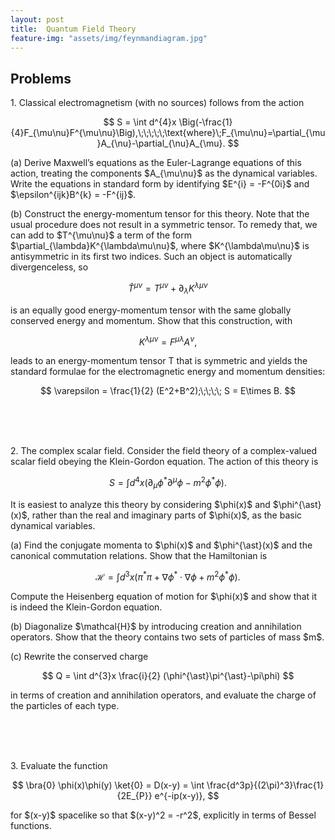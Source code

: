 ```yaml
---
layout: post
title:  Quantum Field Theory
feature-img: "assets/img/feynmandiagram.jpg"
---
```

<h2>Problems</h2>
<p>1. Classical electromagnetism (with no sources) follows from the action</p>

$$ S = \int d^{4}x \Big(-\frac{1}{4}F_{\mu\nu}F^{\mu\nu}\Big),\;\;\;\;\;\text{where}\;F_{\mu\nu}=\partial_{\mu}A_{\nu}-\partial_{\nu}A_{\mu}. $$

<p>(a) Derive Maxwell’s equations as the Euler-Lagrange equations of this action, treating the components $A_{\mu\nu}$ as the dynamical variables. Write the equations in standard form by identifying $E^{i} = -F^{0i}$ and $\epsilon^{ijk}B^{k} = -F^{ij}$.</p> 
<p>(b) Construct the energy-momentum tensor for this theory. Note that the usual procedure does not result in a symmetric tensor. To remedy that, we can add to $T^{\mu\nu}$ a term of the form $\partial_{\lambda}K^{\lambda\mu\nu}$, where $K^{\lambda\mu\nu}$ is antisymmetric in its first two indices. Such an object is automatically divergenceless, so</p>

$$ \hat{T}^{\mu\nu} = T^{\mu\nu} + \partial_{\lambda} K^{\lambda\mu\nu}$$

<p>is an equally good energy-momentum tensor with the same globally conserved energy and momentum. Show that this construction, with</p>

$$ K^{\lambda\mu\nu} = F^{\mu\lambda} A^{\nu}, $$

<p>leads to an energy-momentum tensor T that is symmetric and yields the standard formulae for the electromagnetic energy and momentum densities:</p>

$$ \varepsilon = \frac{1}{2} (E^2+B^2);\;\;\;\; S = E\times B. $$

<br><br><br>
<p>2. The complex scalar field. Consider the field theory of a complex-valued scalar field obeying the Klein-Gordon equation. The action of this theory is</p>

$$ S = \int d^{4}x (\partial_{\mu}\phi^{\ast}\partial^{\mu}\phi-m^{2}\phi^{\ast}\phi) .$$

<p>It is easiest to analyze this theory by considering $\phi(x)$ and $\phi^{\ast}(x)$,  rather than the real and imaginary parts of $\phi(x)$,  as the basic dynamical variables. </p>
<p>(a) Find the conjugate momenta to $\phi(x)$ and $\phi^{\ast}(x)$ and the canonical commutation relations. Show that the Hamiltonian is</p>

$$ \mathcal{H} = \int d^{3}x (\pi^{\ast}\pi+\nabla\phi^{\ast}\cdot\nabla\phi+m^{2}\phi^{\ast}\phi). $$

<p>Compute the Heisenberg equation of motion for $\phi(x)$ and show that it is indeed the Klein-Gordon equation.</p>
<p>(b) Diagonalize $\mathcal{H}$ by introducing creation and annihilation operators. Show that the theory contains two sets of particles of mass $m$.</p>
<p>(c) Rewrite the conserved charge</p>

$$ Q = \int d^{3}x \frac{i}{2} (\phi^{\ast}\pi^{\ast}-\pi\phi) $$

<p>in terms of creation and annihilation operators, and evaluate the charge of the particles of each type.</p>

<br><br><br>
<p>3. Evaluate the function</p>

$$ \bra{0} \phi(x)\phi(y) \ket{0} = D(x-y) = \int \frac{d^3p}{(2\pi)^3}\frac{1}{2E_{P}} e^{-ip(x-y)}, $$

<p>for $(x-y)$ spacelike so that $(x-y)^2 = -r^2$,  explicitly in terms of Bessel functions.</p>
